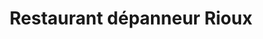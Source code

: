 ---
title: "Restaurant dépanneur Rioux"
url: /saint-louis-de-blandford/restaurant-depanneur-rioux/
shop: convenience
---